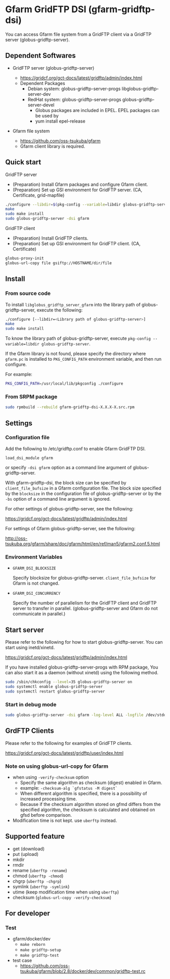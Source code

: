 # Gfarm GridFTP DSI (gfarm-gridftp-dsi)

You can access Gfarm file system from a GridFTP client via a GridFTP
server (globus-gridftp-server).

## Dependent Softwares

- GridFTP server (globus-gridftp-server)
  - <https://gridcf.org/gct-docs/latest/gridftp/admin/index.html>
  - Dependent Packages
    - Debian system: globus-gridftp-server-progs libglobus-gridftp-server-dev
    - RedHat system: globus-gridftp-server-progs globus-gridftp-server-devel
      - Globus packages are included in EPEL.  EPEL packages can be used by
      - yum install epel-release

- Gfarm file system
  - <https://github.com/oss-tsukuba/gfarm>
  - Gfarm client library is required.

## Quick start

GridFTP server

- (Preparation) Install Gfarm packages and configure Gfarm client.
- (Preparation) Set up GSI environment for GridFTP server. (CA, Certificate, grid-mapfile)

```bash
./configure --libdir=$(pkg-config --variable=libdir globus-gridftp-server)
make
sudo make install
sudo globus-gridftp-server -dsi gfarm
```

GridFTP client

- (Preparation) Install GridFTP clients.
- (Preparation) Set up GSI environment for GridFTP client. (CA, Certificate)

```bash
globus-proxy-init
globus-url-copy file gsiftp://HOSTNAME/dir/file
```

## Install

### From source code

To install `libglobus_gridftp_server_gfarm` into the library path of globus-gridftp-server, execute the following:

```bash
./configure [--libdir=<Library path of globus-gridftp-server>]
make
sudo make install
```

To know the library path of globus-gridftp-server, execute `pkg-config --variable=libdir globus-gridftp-server`.

If the Gfarm library is not found, please specify the directory where
`gfarm.pc` is installed to `PKG_CONFIG_PATH`   environment variable, and
then run configure.

For example:

```bash
PKG_CONFIG_PATH=/usr/local/lib/pkgconfig ./configure
```

### From SRPM package

```bash
sudo rpmbuild --rebuild gfarm-gridftp-dsi-X.X.X-X.src.rpm
```

## Settings

### Configuration file

Add the following to /etc/gridftp.conf to enable Gfarm GridFTP DSI.

```text
load_dsi_module gfarm
```

or specify `-dsi gfarm` option as a command line argument of globus-gridftp-server.

With gfarm-gridftp-dsi, the block size can be specified by `client_file_bufsize` in a Gfarm configuration file.  The block size specified by the `blocksize` in the configuration file of
globus-gridftp-server or by the `-bs` option of a command line argument is ignored.

For other settings of globus-gridftp-server, see the following:

<https://gridcf.org/gct-docs/latest/gridftp/admin/index.html>

For settings of Gfarm globus-gridftp-server, see the following:

<http://oss-tsukuba.org/gfarm/share/doc/gfarm/html/en/ref/man5/gfarm2.conf.5.html>

### Environment Variables

- `GFARM_DSI_BLOCKSIZE`

  Specify blocksize for globus-gridftp-server.
  `client_file_bufsize` for Gfarm is not changed.

- `GFARM_DSI_CONCURRENCY`

  Specify the number of parallelism for the GridFTP client and GridFTP
  server to transfer in parallel.
  (globus-gridftp-server and Gfarm do not communicate in parallel.)

## Start server

Please refer to the following for how to start globus-gridftp-server.
You can start using inetd/xinetd.

<https://gridcf.org/gct-docs/latest/gridftp/admin/index.html>

If you have installed globus-gridftp-server-progs with RPM package,
You can also start it as a daemon (without xinetd) using the following
method.

```bash
sudo /sbin/chkconfig --level=35 globus-gridftp-server on
sudo systemctl enable globus-gridftp-server
sudo systemctl restart globus-gridftp-server
```

### Start in debug mode

```bash
sudo globus-gridftp-server -dsi gfarm -log-level ALL -logfile /dev/stdout
```

## GrdFTP Clients

Please refer to the following for examples of GridFTP clients.

<https://gridcf.org/gct-docs/latest/gridftp/user/index.html>

### Note on using globus-url-copy for Gfarm

- when using `-verify-checksum` option
  - Specify the same algorithm as checksum (digest) enabled in Gfarm.
  - example: ```-checksum-alg `gfstatus -M digest` ```
  - When different algorithm is specified, there is a possibility of increased processing time.
  - Because if the checksum algorithm stored on gfmd differs from the specified algorithm, the checksum is calculated and obtained on gfsd before comparison.
- Modification time is not kept.  use `uberftp` instead.

## Supported feature

- get (download)
- put (upload)
- mkdir
- rmdir
- rename (`uberftp -rename`)
- chmod (`uberftp -chmod`)
- chgrp (`uberftp -chgrp`)
- symlink (`uberftp -symlink`)
- utime (keep modification time when using `uberftp`)
- checksum (`globus-url-copy -verify-checksum`)

## For developer

### Test

- gfarm/docker/dev
  - `make reborn`
  - `make gridftp-setup`
  - `make gridftp-test`
- test case
  - <https://github.com/oss-tsukuba/gfarm/blob/2.8/docker/dev/common/gridftp-test.rc>
